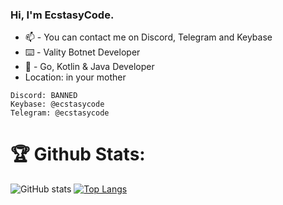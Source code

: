 ### Hi, I'm EcstasyCode. 
- 📫 - You can contact me on Discord, Telegram and Keybase
- ⌨️ - Vality Botnet Developer
- 📙 - Go, Kotlin & Java Developer
- Location: in your mother
```
Discord: BANNED
Keybase: @ecstasycode
Telegram: @ecstasycode
```

# 🏆 Github Stats:
![GitHub stats](https://github-readme-stats.vercel.app/api?username=ecstasycode&show_icons=true&layout=compact)
[![Top Langs](https://github-readme-stats.vercel.app/api/top-langs/?username=ecstasycode&layout=compact)](https://github.com/ecstasycode)
